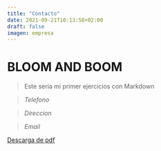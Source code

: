```yaml
---
title: "Contacto"
date: 2021-09-21T10:13:58+02:00
draft: false
imagen: empresa
---
```


#            **BLOOM AND BOOM**

> Este sería mi primer ejercicios con Markdown 

> *Telefono*

> *Direccion*

> *Email*

><!--[Empresa](/img/empresa.webp)-->

[Descarga de pdf](/pdfs/archivo.pdf)
